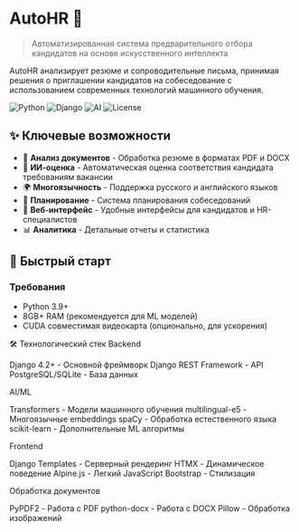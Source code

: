 # AutoHR 🤖

> Автоматизированная система предварительного отбора кандидатов на основе искусственного интеллекта

AutoHR анализирует резюме и сопроводительные письма, принимая решения о приглашении кандидатов на собеседование с использованием современных технологий машинного обучения.

![Python](https://img.shields.io/badge/Python-3.9+-blue.svg)
![Django](https://img.shields.io/badge/Django-4.2+-green.svg)
![AI](https://img.shields.io/badge/AI-Transformers-orange.svg)
![License](https://img.shields.io/badge/License-MIT-yellow.svg)

## ✨ Ключевые возможности

- 📄 **Анализ документов** - Обработка резюме в форматах PDF и DOCX
- 🧠 **ИИ-оценка** - Автоматическая оценка соответствия кандидата требованиям вакансии
- 🌍 **Многоязычность** - Поддержка русского и английского языков
- 📅 **Планирование** - Система планирования собеседований
- 🎯 **Веб-интерфейс** - Удобные интерфейсы для кандидатов и HR-специалистов
- 📊 **Аналитика** - Детальные отчеты и статистика

## 🚀 Быстрый старт

### Требования
- Python 3.9+
- 8GB+ RAM (рекомендуется для ML моделей)
- CUDA совместимая видеокарта (опционально, для ускорения)

🛠️ Технологический стек
Backend

Django 4.2+ - Основной фреймворк
Django REST Framework - API
PostgreSQL/SQLite - База данных

AI/ML

Transformers - Модели машинного обучения
multilingual-e5 - Многоязычные embeddings
spaCy - Обработка естественного языка
scikit-learn - Дополнительные ML алгоритмы

Frontend

Django Templates - Серверный рендеринг
HTMX - Динамическое поведение
Alpine.js - Легкий JavaScript
Bootstrap - Стилизация

Обработка документов

PyPDF2 - Работа с PDF
python-docx - Работа с DOCX
Pillow - Обработка изображений
